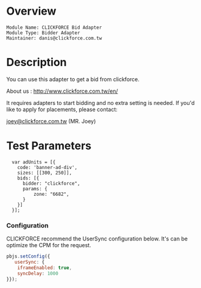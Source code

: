 # Overview

```
Module Name: CLICKFORCE Bid Adapter
Module Type: Bidder Adapter
Maintainer: danis@clickforce.com.tw
```

# Description

You can use this adapter to get a bid from clickforce. 

About us : http://www.clickforce.com.tw/en/

It requires adapters to start bidding and no extra setting is needed. If you'd like to apply for placements, please contact:

joey@clickforce.com.tw (MR. Joey)

# Test Parameters
```
  var adUnits = [{
    code: 'banner-ad-div',
    sizes: [[300, 250]],
    bids: [{
      bidder: "clickforce",
      params: {
          zone: "6682",
      }
    }]
  }];
```
### Configuration

CLICKFORCE recommend the UserSync configuration below. It's can be optimize the CPM for the request.
```javascript
pbjs.setConfig({
   userSync: {
    iframeEnabled: true,
    syncDelay: 1000
}});
```